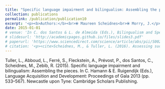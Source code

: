 ```yaml
---
title: "Specific language impairment and bilingualism: Assembling the pieces."
collection: publications
permalink: /publication/publication10
excerpt: '<p><b>Authors:</b><br>⦿ Maureen Scheidnes<br>⦿ Morry, J.</p>'
date: 2015-01-01
# venue: 'In C. dos Santos & L. de Almeida (Eds.), Bilingualism and Specific Language Impairment: Selected Proceedings of Bi-SLI 2015'
# slidesurl: 'http://academicpages.github.io/files/slides3.pdf'
# paperurl: 'https://www.sciencedirect.com/science/article/abs/pii/S0021992416301381?via%3Dihub'
# citation: '<p><cite>Scheidnes, M., & Tuller, L. (2016). Assessing successive bilinguals in two languages: A longitudinal look at English-speaking children in France. Journal of Communication Disorders, 64, 45–61. 10.1016/j.jcomdis.2016.10.001</cite></p>'
---
```


Tuller, L., Abboud, L., Ferré, S., Fleckstein, A., Prévost, P., dos Santos, C., Scheidnes, M., Zebib, R. (2015). Specific language impairment and bilingualism: Assembling the pieces. In C. Hamann & E. Ruigendijk (Eds.), Language Acquisition and Development: Proceedings of Gala 2013 (pp. 533–567). Newcastle upon Tyne: Cambridge Scholars Publishing.


